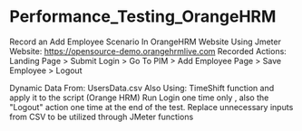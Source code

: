 # Performance_Testing_OrangeHRM
Record an Add Employee Scenario In OrangeHRM Website Using Jmeter
Website: https://opensource-demo.orangehrmlive.com
Recorded Actions:
Landing Page >
Submit Login >
Go To PIM >
Add Employee Page >
Save Employee >
Logout

Dynamic Data From: UsersData.csv 
Also Using:
TimeShift function and apply it to the script (Orange HRM)
Run Login one time only , also the "Logout" action one time at the end of the test.
Replace unnecessary inputs from CSV to be utilized through JMeter functions 
